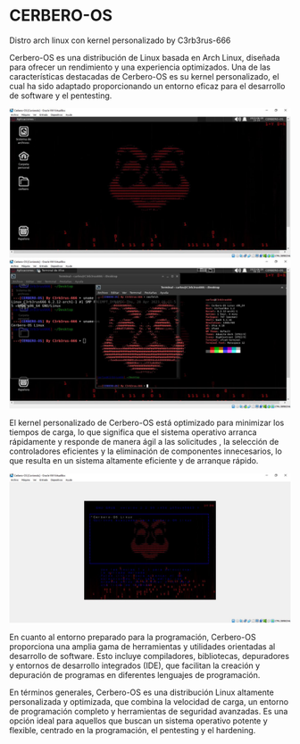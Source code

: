 # CERBERO-OS
Distro arch linux con kernel personalizado by C3rb3rus-666


Cerbero-OS es una distribución de Linux basada en Arch Linux, diseñada para ofrecer un rendimiento y una experiencia optimizados. Una de las características destacadas de Cerbero-OS es su kernel personalizado, el cual ha sido adaptado proporcionando un entorno eficaz para el desarrollo de software y el pentesting.

![c1.jpg](https://github.com/C3rb3rus-666/CERBERO-OS/blob/main/Captura1.JPG)
![c2.jpg](https://github.com/C3rb3rus-666/CERBERO-OS/blob/main/Captura2.JPG)

El kernel personalizado de Cerbero-OS está optimizado para minimizar los tiempos de carga, lo que significa que el sistema operativo arranca rápidamente y responde de manera ágil a las solicitudes , la selección de controladores eficientes y la eliminación de componentes innecesarios, lo que resulta en un sistema altamente eficiente y de arranque rápido.

![c3.jpg](https://github.com/C3rb3rus-666/CERBERO-OS/blob/main/Captura3.JPG)

En cuanto al entorno preparado para la programación, Cerbero-OS proporciona una amplia gama de herramientas y utilidades orientadas al desarrollo de software. Esto incluye compiladores, bibliotecas, depuradores y entornos de desarrollo integrados (IDE), que facilitan la creación y depuración de programas en diferentes lenguajes de programación.

En términos generales, Cerbero-OS es una distribución Linux altamente personalizada y optimizada, que combina la velocidad de carga, un entorno de programación completo y herramientas de seguridad avanzadas. Es una opción ideal para aquellos que buscan un sistema operativo potente y flexible, centrado en la programación, el pentesting y el hardening.





